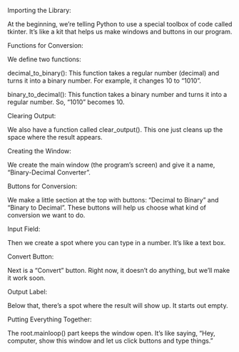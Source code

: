 Importing the Library:

At the beginning, we’re telling Python to use a special toolbox of code called tkinter. It’s like a kit that helps us make windows and buttons in our program.

Functions for Conversion:

We define two functions:

decimal_to_binary(): This function takes a regular number (decimal) and turns it into a binary number. For example, it changes 10 to “1010”.

binary_to_decimal(): This function takes a binary number and turns it into a regular number. So, “1010” becomes 10.

Clearing Output:

We also have a function called clear_output(). This one just cleans up the space where the result appears.

Creating the Window:

We create the main window (the program’s screen) and give it a name, “Binary-Decimal Converter”.

Buttons for Conversion:

We make a little section at the top with buttons: “Decimal to Binary” and “Binary to Decimal”. These buttons will help us choose what kind of conversion we want to do.

Input Field:

Then we create a spot where you can type in a number. It’s like a text box.

Convert Button:

Next is a “Convert” button. Right now, it doesn’t do anything, but we’ll make it work soon.

Output Label:

Below that, there’s a spot where the result will show up. It starts out empty.

Putting Everything Together:

The root.mainloop() part keeps the window open. It’s like saying, “Hey, computer, show this window and let us click buttons and type things.”
